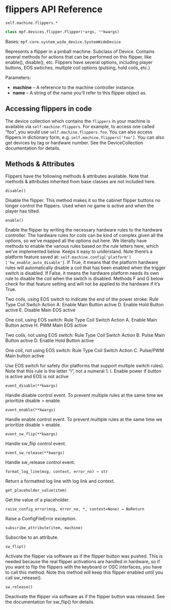 # flippers API Reference

`self.machine.flippers.*`

``` python
class mpf.devices.flipper.Flipper(*args, **kwargs)
```

Bases: `mpf.core.system_wide_device.SystemWideDevice`

Represents a flipper in a pinball machine. Subclass of Device. Contains several methods for actions that can be performed on this flipper, like enable(), disable(), etc. Flippers have several options, including player buttons, EOS swtiches, multiple coil options (pulsing, hold coils, etc.)

Parameters:

* **machine** – A reference to the machine controller instance.
* **name** – A string of the name you’ll refer to this flipper object as.

## Accessing flippers in code

The device collection which contains the `flippers` in your machine is available via `self.machine.flippers`. For example, to access one called “foo”, you would use `self.machine.flippers.foo`. You can also access flippers in dictionary form, e.g. `self.machine.flippers['foo']`. You can also get devices by tag or hardware number. See the DeviceCollection documentation for details.

## Methods & Attributes

Flippers have the following methods & attributes available. Note that methods & attributes inherited from base classes are not included here.

`disable()`

Disable the flipper.  This method makes it so the cabinet flipper buttons no longer control the flippers. Used when no game is active and when the player has tilted.

`enable()`

Enable the flipper by writing the necessary hardware rules to the hardware controller.  The hardware rules for coils can be kind of complex given all the options, so we’ve mapped all the options out here. We literally have methods to enable the various rules based on the rule letters here, which we’ve implemented below. Keeps it easy to understand. Note there’s a platform feature saved at: `self.machine.config['platform']['hw_enable_auto_disable']`. If True, it means that the platform hardware rules will automatically disable a coil that has been enabled when the trigger switch is disabled. If False, it means the hardware platform needs its own rule to disable the coil when the switch is disabled. Methods F and G below check for that feature setting and will not be applied to the hardware if it’s True.

Two coils, using EOS switch to indicate the end of the power stroke: Rule Type Coil Switch Action A. Enable Main Button active D. Enable Hold Button active E. Disable Main EOS active

One coil, using EOS switch: Rule Type Coil Switch Action A. Enable Main Button active H. PWM Main EOS active

Two coils, not using EOS switch: Rule Type Coil Switch Action B. Pulse Main Button active D. Enable Hold Button active

One coil, not using EOS switch: Rule Type Coil Switch Action C. Pulse/PWM Main button active

Use EOS switch for safety (for platforms that support multiple switch rules). Note that this rule is the letter “i”, not a numeral 1. I. Enable power if button is active and EOS is not active

`event_disable(**kwargs)`

Handle disable control event.  To prevent multiple rules at the same time we prioritize disable > enable.

`event_enable(**kwargs)`

Handle enable control event.  To prevent multiple rules at the same time we prioritize disable > enable.

`event_sw_flip(**kwargs)`

Handle sw_flip control event.

`event_sw_release(**kwargs)`

Handle sw_release control event.

`format_log_line(msg, context, error_no) → str`

Return a formatted log line with log link and context.

`get_placeholder_value(item)`

Get the value of a placeholder.

`raise_config_error(msg, error_no, *, context=None) → NoReturn`

Raise a ConfigFileError exception.

`subscribe_attribute(item, machine)`

Subscribe to an attribute.

`sw_flip()`

Activate the flipper via software as if the flipper button was pushed. This is needed because the real flipper activations are handled in hardware, so if you want to flip the flippers with the keyboard or OSC interfaces, you have to call this method. Note this method will keep this flipper enabled until you call sw_release().

`sw_release()`

Deactivate the flipper via software as if the flipper button was released. See the documentation for sw_flip() for details.
